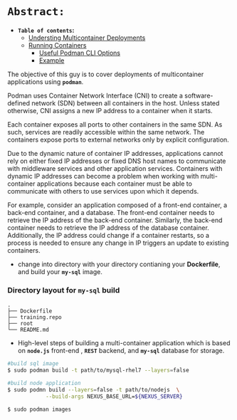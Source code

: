 # **`Abstract: `**


-  **`Table of contents`:**
	- [Understing Multicontainer Deployments](#understanding-multicontainer-deployments)
	- [Running Containers](#running-containers)
		- [Useful Podman CLI Options](#useful-podman-cli-options)
		- [Example](#example)

The objective of this guy is to cover deployments of multicontainer applications using **`podman`**.


Podman uses Container Network Interface (CNI) to create a software-defined network (SDN) between all containers in the host. Unless stated otherwise, CNI assigns a new IP address to a container when it starts.

Each container exposes all ports to other containers in the same SDN. As such, services are readily accessible within the same network. The containers expose ports to external networks only by explicit configuration.

Due to the dynamic nature of container IP addresses, applications cannot rely on either fixed IP addresses or fixed DNS host names to communicate with middleware services and other application services. Containers with dynamic IP addresses can become a problem when working with multi-container applications because each container must be able to communicate with others to use services upon which it depends.

For example, consider an application composed of a front-end container, a back-end container, and a database. The front-end container needs to retrieve the IP address of the back-end container. Similarly, the back-end container needs to retrieve the IP address of the database container. Additionally, the IP address could change if a container restarts, so a process is needed to ensure any change in IP triggers an update to existing containers.

- change into directory with your directory contianing your **Dockerfile**, and build your **`my-sql`** image.



### Directory layout for **`my-sql`** build
    .
    ├── Dockerfile                                                      
    ├── training.repo                    
    ├── root                    
    └── README.md

- High-level steps of building a multi-container application which is based on **`node.js`** front-end , **`REST`** backend, and **`my-sql`** database for storage.
```bash 
#build sql image
$ sudo podman build -t path/to/mysql-rhel7 --layers=false

#build node application
$ sudo podmn build --layers=false -t path/to/nodejs  \
			--build-args NEXUS_BASE_URL=${NEXUS_SERVER}

$ sudo podman images



```